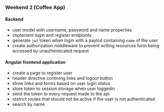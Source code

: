 ### Weekend 2 (Coffee App)

#### Backend

* user model with username, password and name properties
* implement login and register endpoints
* generate `jwt` token when login with a paylod containing `name` of the user
* create authorization middleware to prevent writing resources form being accessed by unauthenticated request

#### Angular frontend application

* create a page to register user
* header directive contining links and logout button
* show links and forms based on user login status
* store token to session storage when user loggedin 
* send the token to every request made to the api
* restrict routes that should not be active if the user is not authenticated
* search by name

